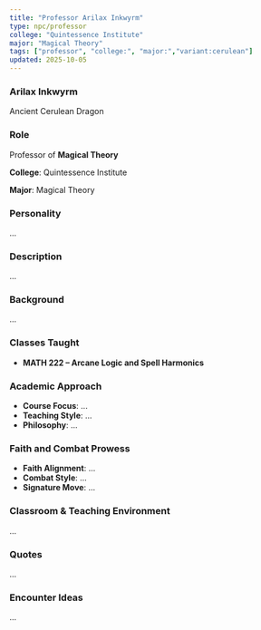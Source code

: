 ```yaml
---
title: "Professor Arilax Inkwyrm"
type: npc/professor
college: "Quintessence Institute"
major: "Magical Theory"
tags: ["professor", "college:", "major:","variant:cerulean"]
updated: 2025-10-05
---
```

### Arilax Inkwyrm

Ancient Cerulean Dragon

### Role

Professor of **Magical Theory**

**College**: Quintessence Institute

**Major**: Magical Theory

### Personality

...

### Description

...

### Background

...

### Classes Taught

- **MATH 222 – Arcane Logic and Spell Harmonics**

### Academic Approach

- **Course Focus**: ...
- **Teaching Style**: ...
- **Philosophy**: ...

### Faith and Combat Prowess

- **Faith Alignment**: ...
- **Combat Style**: ...
- **Signature Move**: ...

### Classroom & Teaching Environment

...

### Quotes

...

### Encounter Ideas

...
